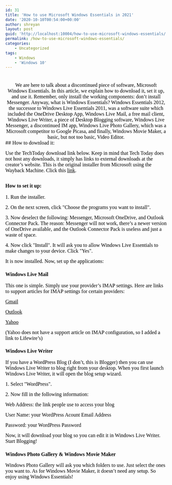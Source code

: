 ```yaml
---
id: 31
title: 'How to use Microsoft Windows Essentials in 2021'
date: '2020-10-10T00:54:00+00:00'
author: shreyan
layout: post
guid: 'http://localhost:10004/how-to-use-microsoft-windows-essentials/'
permalink: /how-to-use-microsoft-windows-essentials/
categories:
    - Uncategorized
tags:
    - Windows
    - 'Windows 10'
---
```


# <div class="separator" style="text-align: center; clear: both;"><font color="#000000" face="Lucida Grande" size="3"></font></div>

<div style="text-align: center;"><font color="#000000" face="Lucida Grande" size="3"> We are here to talk about a discontinued piece of software, Microsoft Windows Essentials. In this article, we explain how to download it, set it up, and use it. Remember, only install the working components: don’t install Messenger. Anyway, what is Windows Essentials? Windows Essentials 2012, the successor to Windows Live Essentials 2011, was a software suite which included the OneDrive Desktop App, Windows Live Mail, a free mail client, Windows Live Writer, a piece of Desktop Blogging software, Windows Live Messenger, a discontinued IM app, Windows Live Photo Gallery, which was a Microsoft competitor to Google Picasa, and finally, Windows Movie Maker, a basic, but not too basic, Video Editor. </font></div><div style="text-align: center;"><span>   
<font color="#000000" face="Lucida Grande" size="3"></font></span></div>## <font color="#000000" face="Lucida Grande" size="3">How to download it:</font>

<font color="#000000" face="Lucida Grande" size="3">Use the TechToday download link below. Keep in mind that Tech Today does not host any downloads, it simply has links to external downloads at the creator’s website. This is the original installer from Microsoft using the Wayback Machine. Click this </font>[<font color="#000000" face="Lucida Grande" size="3">link</font>](https://web.archive.org/web/20160423192125/https://wl.dlservice.microsoft.com/download/1/9/4/194B1919-A211-441F-BC0E-34F6B533B876/en-gb/wlsetup-all.exe)<font color="#000000" face="Lucida Grande" size="3">. </font>

## <font color="#000000" face="Lucida Grande" size="3">How to set it up: </font>

<font color="#000000" face="Lucida Grande" size="3">1. Run the installer. </font>

<font color="#000000" face="Lucida Grande" size="3">2. On the next screen, click "Choose the programs you want to install". </font>

<font color="#000000" face="Lucida Grande" size="3">3. Now deselect the following: Messenger, Microsoft OneDrive, and Outlook Connector Pack. The reason: Messenger will not work, there’s a newer version of OneDrive available, and the Outlook Connector Pack is useless and just a waste of space. </font>

<font color="#000000" face="Lucida Grande" size="3">4. Now click "Install". It will ask you to allow Windows Live Essentials to make changes to your device. Click "Yes". </font>

<font color="#000000" face="Lucida Grande" size="3">It is now installed. Now, set up the applications:</font>

### <font color="#000000" face="Lucida Grande" size="3">Windows Live Mail</font>

<font color="#000000" face="Lucida Grande" size="3">This one is simple. Simply use your provider’s IMAP settings. Here are links to support articles for IMAP settings for certain providers:</font>

[<font color="#000000" face="Lucida Grande" size="3">Gmail</font>](https://support.google.com/mail/answer/7126229?hl=en)

[<font color="#000000" face="Lucida Grande" size="3">Outlook</font>](https://support.microsoft.com/en-us/office/pop-imap-and-smtp-settings-for-outlook-com-d088b986-291d-42b8-9564-9c414e2aa040)

[<font color="#000000" face="Lucida Grande" size="3">Yahoo</font>](https://www.lifewire.com/access-yahoo-with-imap-1174534)

<font color="#000000" face="Lucida Grande" size="3"> (Yahoo does not have a support article on IMAP configuration, so I added a link to Lifewire’s)   
</font>

### <font color="#000000" face="Lucida Grande" size="3">Windows Live Writer</font>

<font color="#000000" face="Lucida Grande" size="3">If you have a WordPress Blog (I don’t, this is Blogger) then you can use Windows Live Writer to blog right from your desktop. When you first launch Windows Live Writer, it will open the blog setup wizard. </font>

<font color="#000000" face="Lucida Grande" size="3">1. Select "WordPress". </font>

<font color="#000000" face="Lucida Grande" size="3">2. Now fill in the following information:</font>

<font color="#000000" face="Lucida Grande" size="3">Web Address: the link people use to access your blog</font>

<font color="#000000" face="Lucida Grande" size="3">User Name: your WordPress Acount Email Address</font>

<font color="#000000" face="Lucida Grande" size="3">Password: your WordPress Password</font>

<font color="#000000" face="Lucida Grande" size="3">Now, it will download your blog so you can edit it in Windows Live Writer. Start Blogging!</font>

### <font color="#000000" face="Lucida Grande" size="3">Windows Photo Gallery &amp; Windows Movie Maker</font>

<font color="#000000" face="Lucida Grande" size="3">Windows Photo Gallery will ask you which folders to use. Just select the ones you want to. As for Windows Movie Maker, it doesn’t need any setup. So enjoy using Windows Essentials! </font>

<font color="#000000" face="Lucida Grande" size="3"></font>

<font color="#000000" face="Lucida Grande" size="3"></font>

<font color="#000000" face="Lucida Grande" size="3"></font>

<div><font color="#000000" face="Lucida Grande" size="3"></font></div><div class="ms-editor-squiggler" style="display: block; filter: initial; counter-increment: initial; counter-reset: initial; border-spacing: initial; pointer-events: initial; overflow-wrap: initial; animation: initial; transition: initial; -webkit-box-align: initial; -webkit-box-flex: initial; flex: initial; -webkit-box-ordinal-group: initial; order: initial; text-shadow: initial; -webkit-box-orient: initial; -webkit-box-direction: initial; -webkit-app-region: initial; -webkit-border-image: initial; -webkit-box-decoration-break: initial; -webkit-box-pack: initial; -webkit-box-reflect: initial; -webkit-font-size-delta: initial; -webkit-font-smoothing: initial; -webkit-highlight: initial; -webkit-hyphenate-character: initial; -webkit-line-break: initial; -webkit-line-clamp: initial; -webkit-locale: initial; -webkit-mask-box-image: initial; -webkit-mask-composite: initial; -webkit-mask: initial; -webkit-perspective-origin-x: initial; -webkit-perspective-origin-y: initial; -webkit-print-color-adjust: initial; -webkit-rtl-ordering: initial; -webkit-ruby-position: initial; -webkit-tap-highlight-color: initial; -webkit-text-combine: initial; -webkit-text-decorations-in-effect: initial; -webkit-text-emphasis-position: initial; -webkit-text-emphasis: initial; -webkit-text-fill-color: initial; -webkit-text-orientation: initial; -webkit-text-security: initial; -webkit-text-stroke: initial; -webkit-transform-origin-x: initial; -webkit-transform-origin-y: initial; -webkit-transform-origin-z: initial; -webkit-user-drag: initial; -webkit-user-modify: initial; -webkit-writing-mode: initial; appearance: initial; backdrop-filter: initial; backface-visibility: initial; background-blend-mode: initial; block-size: initial; border-block-end: initial; border-block-start: initial; border-inline-end: initial; border-inline-start: initial; break-after: initial; break-before: initial; break-inside: initial; buffered-rendering: initial; caret-color: initial; color-interpolation: initial; color-rendering: initial; color-scheme: initial; column-fill: initial; column-rule: initial; column-span: initial; columns: initial; contain-intrinsic-size: initial; contain: initial; content-visibility: initial; counter-set: initial; cx: initial; cy: initial; d: initial; flex-flow: initial; font-feature-settings: initial; font-kerning: initial; font-optical-sizing: initial; font-variation-settings: initial; forced-color-adjust: initial; gap: initial; grid-area: initial; grid: initial; hyphens: initial; image-orientation: initial; image-rendering: initial; inline-size: initial; isolation: initial; margin-block-end: initial; margin-block-start: initial; margin-inline-end: initial; margin-inline-start: initial; mask-type: initial; max-block-size: initial; max-inline-size: initial; min-block-size: initial; min-inline-size: initial; mix-blend-mode: initial; object-fit: initial; object-position: initial; offset: initial; outline-offset: initial; overflow-anchor: initial; overscroll-behavior-block: initial; overscroll-behavior-inline: initial; overscroll-behavior: initial; padding-block-end: initial; padding-block-start: initial; padding-inline-end: initial; padding-inline-start: initial; page-orientation: initial; page: initial; paint-order: initial; perspective-origin: initial; perspective: initial; place-content: initial; place-items: initial; place-self: initial; r: initial; resize: initial; rx: initial; ry: initial; scroll-behavior: initial; scroll-margin-block: initial; scroll-margin-inline: initial; scroll-margin: initial; scroll-padding-block: initial; scroll-padding-inline: initial; scroll-padding: initial; scroll-snap-align: initial; scroll-snap-stop: initial; scroll-snap-type: initial; shape-image-threshold: initial; shape-margin: initial; shape-outside: initial; shape-rendering: initial; size: initial; speak: initial; tab-size: initial; text-combine-upright: initial; text-decoration-skip-ink: initial; text-orientation: initial; text-rendering: initial; text-size-adjust: initial; touch-action: initial; transform-box: initial; transform-style: initial; user-select: initial; vector-effect: initial; will-change: initial; x: initial; y: initial; origin-trial-test-property: initial;"><font color="#000000" face="Lucida Grande" size="3"></font></div><div class="ms-editor-squiggler" style="display: block; filter: initial; counter-increment: initial; counter-reset: initial; border-spacing: initial; pointer-events: initial; overflow-wrap: initial; animation: initial; transition: initial; -webkit-box-align: initial; -webkit-box-flex: initial; flex: initial; -webkit-box-ordinal-group: initial; order: initial; text-shadow: initial; -webkit-box-orient: initial; -webkit-box-direction: initial; -webkit-app-region: initial; -webkit-border-image: initial; -webkit-box-decoration-break: initial; -webkit-box-pack: initial; -webkit-box-reflect: initial; -webkit-font-size-delta: initial; -webkit-font-smoothing: initial; -webkit-highlight: initial; -webkit-hyphenate-character: initial; -webkit-line-break: initial; -webkit-line-clamp: initial; -webkit-locale: initial; -webkit-mask-box-image: initial; -webkit-mask-composite: initial; -webkit-mask: initial; -webkit-perspective-origin-x: initial; -webkit-perspective-origin-y: initial; -webkit-print-color-adjust: initial; -webkit-rtl-ordering: initial; -webkit-ruby-position: initial; -webkit-tap-highlight-color: initial; -webkit-text-combine: initial; -webkit-text-decorations-in-effect: initial; -webkit-text-emphasis-position: initial; -webkit-text-emphasis: initial; -webkit-text-fill-color: initial; -webkit-text-orientation: initial; -webkit-text-security: initial; -webkit-text-stroke: initial; -webkit-transform-origin-x: initial; -webkit-transform-origin-y: initial; -webkit-transform-origin-z: initial; -webkit-user-drag: initial; -webkit-user-modify: initial; -webkit-writing-mode: initial; appearance: initial; backdrop-filter: initial; backface-visibility: initial; background-blend-mode: initial; block-size: initial; border-block-end: initial; border-block-start: initial; border-inline-end: initial; border-inline-start: initial; break-after: initial; break-before: initial; break-inside: initial; buffered-rendering: initial; caret-color: initial; color-interpolation: initial; color-rendering: initial; color-scheme: initial; column-fill: initial; column-rule: initial; column-span: initial; columns: initial; contain-intrinsic-size: initial; contain: initial; content-visibility: initial; counter-set: initial; cx: initial; cy: initial; d: initial; flex-flow: initial; font-feature-settings: initial; font-kerning: initial; font-optical-sizing: initial; font-variation-settings: initial; forced-color-adjust: initial; gap: initial; grid-area: initial; grid: initial; hyphens: initial; image-orientation: initial; image-rendering: initial; inline-size: initial; isolation: initial; margin-block-end: initial; margin-block-start: initial; margin-inline-end: initial; margin-inline-start: initial; mask-type: initial; max-block-size: initial; max-inline-size: initial; min-block-size: initial; min-inline-size: initial; mix-blend-mode: initial; object-fit: initial; object-position: initial; offset: initial; outline-offset: initial; overflow-anchor: initial; overscroll-behavior-block: initial; overscroll-behavior-inline: initial; overscroll-behavior: initial; padding-block-end: initial; padding-block-start: initial; padding-inline-end: initial; padding-inline-start: initial; page-orientation: initial; page: initial; paint-order: initial; perspective-origin: initial; perspective: initial; place-content: initial; place-items: initial; place-self: initial; r: initial; resize: initial; rx: initial; ry: initial; scroll-behavior: initial; scroll-margin-block: initial; scroll-margin-inline: initial; scroll-margin: initial; scroll-padding-block: initial; scroll-padding-inline: initial; scroll-padding: initial; scroll-snap-align: initial; scroll-snap-stop: initial; scroll-snap-type: initial; shape-image-threshold: initial; shape-margin: initial; shape-outside: initial; shape-rendering: initial; size: initial; speak: initial; tab-size: initial; text-combine-upright: initial; text-decoration-skip-ink: initial; text-orientation: initial; text-rendering: initial; text-size-adjust: initial; touch-action: initial; transform-box: initial; transform-style: initial; user-select: initial; vector-effect: initial; will-change: initial; x: initial; y: initial; origin-trial-test-property: initial;"><font color="#000000" face="Lucida Grande" size="3"></font></div><div class="ms-editor-squiggler" style="display: block; filter: initial; counter-increment: initial; counter-reset: initial; border-spacing: initial; pointer-events: initial; overflow-wrap: initial; animation: initial; transition: initial; -webkit-box-align: initial; -webkit-box-flex: initial; flex: initial; -webkit-box-ordinal-group: initial; order: initial; text-shadow: initial; -webkit-box-orient: initial; -webkit-box-direction: initial; -webkit-app-region: initial; -webkit-border-image: initial; -webkit-box-decoration-break: initial; -webkit-box-pack: initial; -webkit-box-reflect: initial; -webkit-font-size-delta: initial; -webkit-font-smoothing: initial; -webkit-highlight: initial; -webkit-hyphenate-character: initial; -webkit-line-break: initial; -webkit-line-clamp: initial; -webkit-locale: initial; -webkit-mask-box-image: initial; -webkit-mask-composite: initial; -webkit-mask: initial; -webkit-perspective-origin-x: initial; -webkit-perspective-origin-y: initial; -webkit-print-color-adjust: initial; -webkit-rtl-ordering: initial; -webkit-ruby-position: initial; -webkit-tap-highlight-color: initial; -webkit-text-combine: initial; -webkit-text-decorations-in-effect: initial; -webkit-text-emphasis-position: initial; -webkit-text-emphasis: initial; -webkit-text-fill-color: initial; -webkit-text-orientation: initial; -webkit-text-security: initial; -webkit-text-stroke: initial; -webkit-transform-origin-x: initial; -webkit-transform-origin-y: initial; -webkit-transform-origin-z: initial; -webkit-user-drag: initial; -webkit-user-modify: initial; -webkit-writing-mode: initial; appearance: initial; backdrop-filter: initial; backface-visibility: initial; background-blend-mode: initial; block-size: initial; border-block-end: initial; border-block-start: initial; border-inline-end: initial; border-inline-start: initial; break-after: initial; break-before: initial; break-inside: initial; buffered-rendering: initial; caret-color: initial; color-interpolation: initial; color-rendering: initial; color-scheme: initial; column-fill: initial; column-rule: initial; column-span: initial; columns: initial; contain-intrinsic-size: initial; contain: initial; content-visibility: initial; counter-set: initial; cx: initial; cy: initial; d: initial; flex-flow: initial; font-feature-settings: initial; font-kerning: initial; font-optical-sizing: initial; font-variation-settings: initial; forced-color-adjust: initial; gap: initial; grid-area: initial; grid: initial; hyphens: initial; image-orientation: initial; image-rendering: initial; inline-size: initial; isolation: initial; margin-block-end: initial; margin-block-start: initial; margin-inline-end: initial; margin-inline-start: initial; mask-type: initial; max-block-size: initial; max-inline-size: initial; min-block-size: initial; min-inline-size: initial; mix-blend-mode: initial; object-fit: initial; object-position: initial; offset: initial; outline-offset: initial; overflow-anchor: initial; overscroll-behavior-block: initial; overscroll-behavior-inline: initial; overscroll-behavior: initial; padding-block-end: initial; padding-block-start: initial; padding-inline-end: initial; padding-inline-start: initial; page-orientation: initial; page: initial; paint-order: initial; perspective-origin: initial; perspective: initial; place-content: initial; place-items: initial; place-self: initial; r: initial; resize: initial; rx: initial; ry: initial; scroll-behavior: initial; scroll-margin-block: initial; scroll-margin-inline: initial; scroll-margin: initial; scroll-padding-block: initial; scroll-padding-inline: initial; scroll-padding: initial; scroll-snap-align: initial; scroll-snap-stop: initial; scroll-snap-type: initial; shape-image-threshold: initial; shape-margin: initial; shape-outside: initial; shape-rendering: initial; size: initial; speak: initial; tab-size: initial; text-combine-upright: initial; text-decoration-skip-ink: initial; text-orientation: initial; text-rendering: initial; text-size-adjust: initial; touch-action: initial; transform-box: initial; transform-style: initial; user-select: initial; vector-effect: initial; will-change: initial; x: initial; y: initial; origin-trial-test-property: initial;"><font color="#000000" face="Lucida Grande" size="3"></font></div><div class="ms-editor-squiggler" style="display: block; filter: initial; counter-increment: initial; counter-reset: initial; border-spacing: initial; pointer-events: initial; overflow-wrap: initial; animation: initial; transition: initial; -webkit-box-align: initial; -webkit-box-flex: initial; flex: initial; -webkit-box-ordinal-group: initial; order: initial; text-shadow: initial; -webkit-box-orient: initial; -webkit-box-direction: initial; -webkit-app-region: initial; -webkit-border-image: initial; -webkit-box-decoration-break: initial; -webkit-box-pack: initial; -webkit-box-reflect: initial; -webkit-font-size-delta: initial; -webkit-font-smoothing: initial; -webkit-highlight: initial; -webkit-hyphenate-character: initial; -webkit-line-break: initial; -webkit-line-clamp: initial; -webkit-locale: initial; -webkit-mask-box-image: initial; -webkit-mask-composite: initial; -webkit-mask: initial; -webkit-perspective-origin-x: initial; -webkit-perspective-origin-y: initial; -webkit-print-color-adjust: initial; -webkit-rtl-ordering: initial; -webkit-ruby-position: initial; -webkit-tap-highlight-color: initial; -webkit-text-combine: initial; -webkit-text-decorations-in-effect: initial; -webkit-text-emphasis-position: initial; -webkit-text-emphasis: initial; -webkit-text-fill-color: initial; -webkit-text-orientation: initial; -webkit-text-security: initial; -webkit-text-stroke: initial; -webkit-transform-origin-x: initial; -webkit-transform-origin-y: initial; -webkit-transform-origin-z: initial; -webkit-user-drag: initial; -webkit-user-modify: initial; -webkit-writing-mode: initial; appearance: initial; backdrop-filter: initial; backface-visibility: initial; background-blend-mode: initial; block-size: initial; border-block-end: initial; border-block-start: initial; border-inline-end: initial; border-inline-start: initial; break-after: initial; break-before: initial; break-inside: initial; buffered-rendering: initial; caret-color: initial; color-interpolation: initial; color-rendering: initial; color-scheme: initial; column-fill: initial; column-rule: initial; column-span: initial; columns: initial; contain-intrinsic-size: initial; contain: initial; content-visibility: initial; counter-set: initial; cx: initial; cy: initial; d: initial; flex-flow: initial; font-feature-settings: initial; font-kerning: initial; font-optical-sizing: initial; font-variation-settings: initial; forced-color-adjust: initial; gap: initial; grid-area: initial; grid: initial; hyphens: initial; image-orientation: initial; image-rendering: initial; inline-size: initial; isolation: initial; margin-block-end: initial; margin-block-start: initial; margin-inline-end: initial; margin-inline-start: initial; mask-type: initial; max-block-size: initial; max-inline-size: initial; min-block-size: initial; min-inline-size: initial; mix-blend-mode: initial; object-fit: initial; object-position: initial; offset: initial; outline-offset: initial; overflow-anchor: initial; overscroll-behavior-block: initial; overscroll-behavior-inline: initial; overscroll-behavior: initial; padding-block-end: initial; padding-block-start: initial; padding-inline-end: initial; padding-inline-start: initial; page-orientation: initial; page: initial; paint-order: initial; perspective-origin: initial; perspective: initial; place-content: initial; place-items: initial; place-self: initial; r: initial; resize: initial; rx: initial; ry: initial; scroll-behavior: initial; scroll-margin-block: initial; scroll-margin-inline: initial; scroll-margin: initial; scroll-padding-block: initial; scroll-padding-inline: initial; scroll-padding: initial; scroll-snap-align: initial; scroll-snap-stop: initial; scroll-snap-type: initial; shape-image-threshold: initial; shape-margin: initial; shape-outside: initial; shape-rendering: initial; size: initial; speak: initial; tab-size: initial; text-combine-upright: initial; text-decoration-skip-ink: initial; text-orientation: initial; text-rendering: initial; text-size-adjust: initial; touch-action: initial; transform-box: initial; transform-style: initial; user-select: initial; vector-effect: initial; will-change: initial; x: initial; y: initial; origin-trial-test-property: initial;"><font color="#000000" face="Lucida Grande" size="3"></font></div><font color="#000000" face="Lucida Grande" size="3"></font>